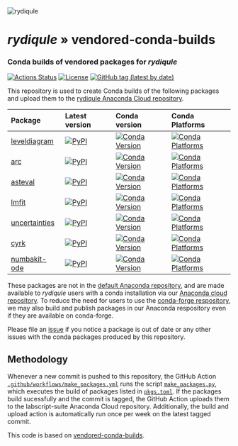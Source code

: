 <img src="https://raw.githubusercontent.com/QTC-UMD/rydiqule/main/docs/source/img/Rydiqule_Logo_Transparent_300.png" alt="rydiqule" style="max-width: 100%">

# _rydiqule_ » vendored-conda-builds

### Conda builds of vendored packages for _rydiqule_

[![Actions Status](https://github.com/QTC-UMD/rydiqule-vendored-conda-builds/workflows/Make%20and%20upload%20Conda%20packages/badge.svg)](https://github.com/QTC-UMD/rydiqule-vendored-conda-builds/actions)
[![License](https://img.shields.io/github/license/QTC-UMD/rydiqule-vendored-conda-builds)](https://github.com/QTC-UMD/rydiqule-vendored-conda-builds/raw/main/LICENSE.txt)
[![GitHub tag (latest by date)](https://img.shields.io/github/v/tag/QTC-UMD/rydiqule-vendored-conda-builds)](https://github.com/QTC-UMD/rydiqule-vendored-conda-builds/tags)


This repository is used to create Conda builds of the following packages and upload them to the
[rydiqule Anaconda Cloud repository](https://anaconda.org/rydiqule/repo).

| Package | Latest version | Conda version | Conda Platforms |
| :-- | :-- | :-- | :-- |
| [leveldiagram](https://github.com/dihm/leveldiagram) | [![PyPI](https://img.shields.io/pypi/v/leveldiagram.svg)](https://pypi.org/project/leveldiagram) | [![Conda Version](https://img.shields.io/conda/v/rydiqule/leveldiagram)](https://anaconda.org/rydiqule/leveldiagram) | [![Conda Platforms](https://img.shields.io/conda/pn/rydiqule/leveldiagram)](https://anaconda.org/rydiqule/leveldiagram) |
| [arc](https://github.com/nikolasibalic/ARC-Alkali-Rydberg-Calculator) | [![PyPI](https://img.shields.io/pypi/v/arc-alkali-rydberg-calculator.svg)](https://pypi.org/project/arc-alkali-rydberg-calculator) | [![Conda Version](https://img.shields.io/conda/v/rydiqule/ARC-Alkali-Rydberg-Calculator)](https://anaconda.org/rydiqule/ARC-Alkali-Rydberg-Calculator) | [![Conda Platforms](https://img.shields.io/conda/pn/rydiqule/ARC-Alkali-Rydberg-Calculator)](https://anaconda.org/rydiqule/ARC-Alkali-Rydberg-Calculator) |
| [asteval](https://github.com/lmfit/asteval) | [![PyPI](https://img.shields.io/pypi/v/asteval.svg)](https://pypi.org/project/asteval) | [![Conda Version](https://img.shields.io/conda/v/rydiqule/asteval)](https://anaconda.org/rydiqule/asteval) | [![Conda Platforms](https://img.shields.io/conda/pn/rydiqule/asteval)](https://anaconda.org/rydiqule/asteval) |
| [lmfit](https://github.com/lmfit/lmfit-py) | [![PyPI](https://img.shields.io/pypi/v/lmfit.svg)](https://pypi.org/project/lmfit) | [![Conda Version](https://img.shields.io/conda/v/rydiqule/lmfit)](https://anaconda.org/rydiqule/lmfit) | [![Conda Platforms](https://img.shields.io/conda/pn/rydiqule/lmfit)](https://anaconda.org/rydiqule/lmfit) |
| [uncertainties](https://github.com/lebigot/uncertainties) | [![PyPI](https://img.shields.io/pypi/v/uncertainties.svg)](https://pypi.org/project/uncertainties) | [![Conda Version](https://img.shields.io/conda/v/rydiqule/uncertainties)](https://anaconda.org/rydiqule/uncertainties) | [![Conda Platforms](https://img.shields.io/conda/pn/rydiqule/uncertainties)](https://anaconda.org/rydiqule/uncertainties) |
| [cyrk](https://github.com/jrenaud90/CyRK) | [![PyPI](https://img.shields.io/pypi/v/cyrk.svg)](https://pypi.org/project/cyrk) | [![Conda Version](https://img.shields.io/conda/v/rydiqule/cyrk)](https://anaconda.org/rydiqule/cyrk) | [![Conda Platforms](https://img.shields.io/conda/pn/rydiqule/cyrk)](https://anaconda.org/rydiqule/cyrk) |
| [numbakit-ode](https://github.com/hgrecco/numbakit-ode) | [![PyPI](https://img.shields.io/pypi/v/numbakit-ode.svg)](https://pypi.org/project/numbakit-ode) | [![Conda Version](https://img.shields.io/conda/v/rydiqule/numbakit-ode)](https://anaconda.org/rydiqule/numbakit-ode) | [![Conda Platforms](https://img.shields.io/conda/pn/rydiqule/numbakit-ode)](https://anaconda.org/rydiqule/numbakit-ode) |


These packages are not in the [default Anaconda repository](https://docs.anaconda.com/anaconda/user-guide/tasks/using-repositories/), and are made available to _rydiqule_ users with a conda installation via our [Anaconda cloud repository](https://anaconda.org/rydiqule/repo). To reduce the need for users to use the [conda-forge respository](https://anaconda.org/conda-forge/repo), we may also build and publish packages in our Anaconda respository even if they are available on conda-forge.

Please file an [issue](https://github.com/rydiqule/rydiqule-vendored-conda-builds/issues) if you notice a package is out of date or any other issues with the conda packages produced by this repository.


## Methodology

Whenever a new commit is pushed to this repository, the GitHub Action [`.github/workflows/make_packages.yml`](.github/workflows/make_packages.yml) runs the script [`make_packages.py`](make_packages.py), which executes the build of packages listed in [`pkgs.toml`](pkgs.toml). If the packages build sucessfully and the commit is tagged, the GitHub Action uploads them to the labscript-suite Anaconda Cloud repository. Additionally, the build and upload action is automatically run once per week on the latest tagged commit.

This code is based on [vendored-conda-builds](https://github.com/labscript-suite/vendored-conda-builds).
